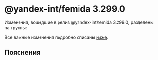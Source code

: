 # @yandex-int/femida 3.299.0

<!-- ЧЕЛОВЕЧЕСКОЕ ВСТУПЛЕНИЕ -->

Изменения, вошедшие в релиз @yandex-int/femida 3.299.0, разделены на группы:

Все важные изменения подробно описаны [ниже](#Пояснения).

## Пояснения

